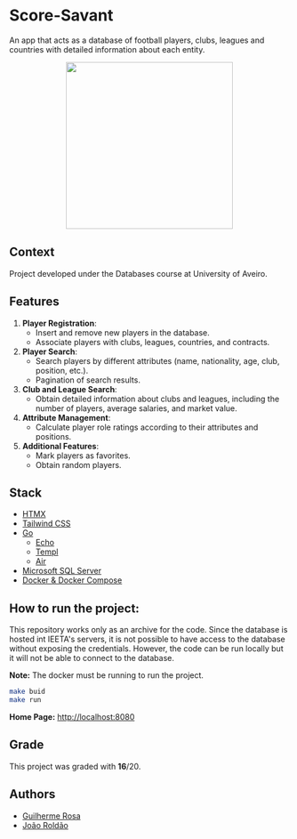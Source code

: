 # Score-Savant

An app that acts as a database of football players, clubs, leagues and countries with detailed information about each entity.

<p align="center">
   
<img src="https://github.com/guilherme096/score-savant/assets/69405307/178884df-de8b-4e05-a773-ea0457027550" height="300">

</p>

## Context

Project developed under the Databases course at University of Aveiro.

## Features

1. **Player Registration**:
   - Insert and remove new players in the database.
   - Associate players with clubs, leagues, countries, and contracts.
2. **Player Search**:
   - Search players by different attributes (name, nationality, age, club, position, etc.).
   - Pagination of search results.
3. **Club and League Search**:
   - Obtain detailed information about clubs and leagues, including the number of players, average salaries, and market value.
4. **Attribute Management**:
   - Calculate player role ratings according to their attributes and positions.
5. **Additional Features**:
   - Mark players as favorites.
   - Obtain random players.

## Stack

- [HTMX](https://htmx.org/)
- [Tailwind CSS](https://tailwindcss.com/)
- [Go](https://golang.org/)
  - [Echo](https://echo.labstack.com/)
  - [Templ](https://templ.guide/)
  - [Air](https://github.com/air-verse/air)
- [Microsoft SQL Server](https://www.microsoft.com/en-us/sql-server)
- [Docker & Docker Compose](https://www.docker.com/)

## How to run the project:

This repository works only as an archive for the code. Since the database is hosted int IEETA's servers, it is not possible to have
access to the database without exposing the credentials. However, the code can be run locally but it will not be able to connect to the database.

**Note:** The docker must be running to run the project.

```bash
make buid
make run
```

**Home Page:** [http://localhost:8080](http://localhost:8080)

## Grade

This project was graded with **16**/20.

## Authors

- [Guilherme Rosa](https://github.com/guilherme096)
- [João Roldão](https://github.com/JohnnyBoiR04)
